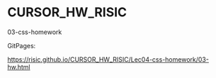 # CURSOR_HW_RISIC

03-css-homework

GitPages:

https://risic.github.io/CURSOR_HW_RISIC/Lec04-css-homework/03-hw.html